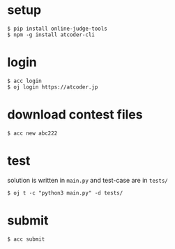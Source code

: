 # setup
```
$ pip install online-judge-tools
$ npm -g install atcoder-cli
```

# login 

```
$ acc login
$ oj login https://atcoder.jp
```


# download contest files

```{shell}
$ acc new abc222
```

# test
solution is written in `main.py` and test-case are in `tests/`
```
$ oj t -c "python3 main.py" -d tests/
```

# submit

```
$ acc submit
```